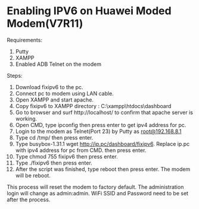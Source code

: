# Enabling IPV6 on Huawei Moded Modem(V7R11)

Requirements:
1. Putty
2. XAMPP
3. Enabled ADB Telnet on the modem

Steps:
1. Download fixipv6 to the pc.
2. Connect pc to modem using LAN cable.
3. Open XAMPP and start apache.
4. Copy fixipv6 to XAMPP directory : C:\xampp\htdocs\dashboard
5. Go to browser and surf http://localhost/ to confirm that apache server is working.
6. Open CMD, type ipconfig then press enter to get ipv4 address for pc.
7. Login to the modem as Telnet(Port 23) by Putty as root@192.168.8.1
8. Type cd /tmp/ then press enter.
9. Type busybox-1.31.1 wget http://ip.pc/dashboard/fixipv6. Replace ip.pc with ipv4 address for pc from CMD. then press enter.
10. Type chmod 755 fixipv6 then press enter.
11. Type ./fixipv6 then press enter.
12. After the script was finished, type reboot then press enter. The modem will be reboot.

This process will reset the modem to factory default. The administration login will change as admin:admin. WiFi SSID and Password need to be set after the process.
